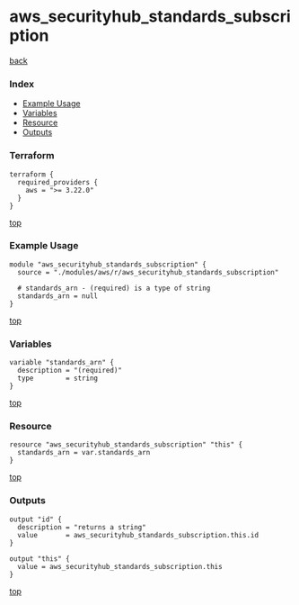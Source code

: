 # aws_securityhub_standards_subscription

[back](../aws.md)

### Index

- [Example Usage](#example-usage)
- [Variables](#variables)
- [Resource](#resource)
- [Outputs](#outputs)

### Terraform

```hcl
terraform {
  required_providers {
    aws = ">= 3.22.0"
  }
}
```

[top](#index)

### Example Usage

```hcl
module "aws_securityhub_standards_subscription" {
  source = "./modules/aws/r/aws_securityhub_standards_subscription"

  # standards_arn - (required) is a type of string
  standards_arn = null
}
```

[top](#index)

### Variables

```hcl
variable "standards_arn" {
  description = "(required)"
  type        = string
}
```

[top](#index)

### Resource

```hcl
resource "aws_securityhub_standards_subscription" "this" {
  standards_arn = var.standards_arn
}
```

[top](#index)

### Outputs

```hcl
output "id" {
  description = "returns a string"
  value       = aws_securityhub_standards_subscription.this.id
}

output "this" {
  value = aws_securityhub_standards_subscription.this
}
```

[top](#index)